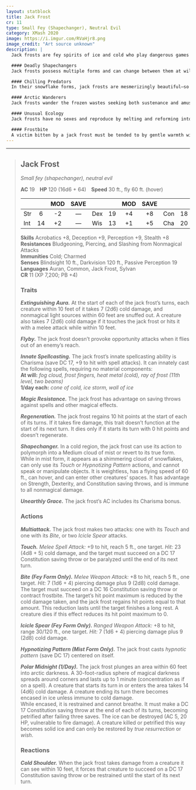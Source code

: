 ```yaml
---
layout: statblock
title: Jack Frost
cr: 11
type: Small Fey (Shapechanger), Neutral Evil
category: XMash 2020
image: https://i.imgur.com/RVaHjr8.png
image_credit: "Art source unknown"
description: |
  Jack frosts are fey spirits of ice and cold who play dangerous games with the lives of mortals that wander into their territory. Cruel and capricious, they take great joy in the cold, frigid death of others, and will play elaborate games with the lives of those passing through their lands. Lurking near mountain tops or in arctic terrain, they delight in tormenting helpless creatures and subsist on the body heat they drain from victims.

  #### Deadly Shapechangers
  Jack frosts possess multiple forms and can change between them at will. They may appear as a flurry of beautiful, intricately patterned snowflakes, a vaporous white cloud, or as small, pale blue fey with silver eyes and icicle-like hair. Even in the harshest snowstorms, they wear only gauzy white clothing and go barefoot. Regardless of form, their mischievous smiles and beguiling nature conceal their malice.

  #### Chilling Predators
  In their snowflake forms, jack frosts are mesmerizingly beautiful—so much so that travelers often stand entranced beneath their swirling descent. Once close enough, they transform into clouds of freezing vapor, sweeping over victims to sap their warmth. When the prey weakens, they assume their true forms to deliver chilling touches or freezing bites. Each touch sends searing cold through the victim’s veins, paralyzing and numbing flesh. Those left untreated soon succumb to frostbite and decay.

  #### Arctic Wanderers
  Jack frosts wander the frozen wastes seeking both sustenance and amusement. They live for their cruel games, toying with mortals as they drain their heat. With alien minds and twisted logic, they see torment as play—each death another victory in their endless winter games.

  #### Unusual Ecology
  Jack frosts have no sexes and reproduce by melting and reforming into two separate beings. They scatter treasure from past victims to lure new prey into their icy domains. Beyond their cruel games, they have no use for wealth or material possessions.

  #### Frostbite
  A victim bitten by a jack frost must be tended to by gentle warmth within 1d4 hours or risk gangrene and permanent injury. If untreated, the creature gains a lingering injury as the infected flesh freezes and dies.
---
```


___
> ## Jack Frost
> *Small fey (shapechanger), neutral evil*
>
> **AC** 19 **HP** 120 (16d6 + 64) **Speed** 30 ft., fly 60 ft. (hover)
>
> | | | MOD | SAVE | | | MOD | SAVE | | | MOD | SAVE |
> |:--|:-:|:----:|:----:|:--|:-:|:----:|:----:|:--|:-:|:----:|:----:|
> |Str| 6| -2 | — |Dex| 19| +4 | +8 |Con| 18| +4 | — |
> |Int| 14| +2 | — |Wis| 13| +1 | +5 |Cha| 20| +5 | — |
>
> **Skills** Acrobatics +8, Deception +9, Perception +9, Stealth +8  
> **Resistances** Bludgeoning, Piercing, and Slashing from Nonmagical Attacks  
> **Immunities** Cold; Charmed  
> **Senses** Blindsight 10 ft., Darkvision 120 ft., Passive Perception 19  
> **Languages** Auran, Common, Jack Frost, Sylvan  
> **CR** 11 (XP 7,200; PB +4)
>
> ### Traits
>
> ***Extinguishing Aura.*** At the start of each of the jack frost’s turns, each creature within 10 feet of it takes 7 (2d6) cold damage, and nonmagical light sources within 60 feet are snuffed out. A creature also takes 7 (2d6) cold damage if it touches the jack frost or hits it with a melee attack while within 10 feet.  
>
> ***Flyby.*** The jack frost doesn’t provoke opportunity attacks when it flies out of an enemy’s reach.  
>
> ***Innate Spellcasting.*** The jack frost’s innate spellcasting ability is Charisma (save DC 17, +9 to hit with spell attacks). It can innately cast the following spells, requiring no material components:  
> **At will:** *fog cloud, frost fingers, heat metal (cold), ray of frost (11th level, two beams)*  
> **1/day each:** *cone of cold, ice storm, wall of ice*  
>
> ***Magic Resistance.*** The jack frost has advantage on saving throws against spells and other magical effects.  
>
> ***Regeneration.*** The jack frost regains 10 hit points at the start of each of its turns. If it takes fire damage, this trait doesn’t function at the start of its next turn. It dies only if it starts its turn with 0 hit points and doesn’t regenerate.  
>
> ***Shapechanger.*** In a cold region, the jack frost can use its action to polymorph into a Medium cloud of mist or revert to its true form.  
> While in mist form, it appears as a shimmering cloud of snowflakes, can only use its *Touch* or *Hypnotizing Pattern* actions, and cannot speak or manipulate objects. It is weightless, has a flying speed of 60 ft., can hover, and can enter other creatures’ spaces. It has advantage on Strength, Dexterity, and Constitution saving throws, and is immune to all nonmagical damage.  
>
> ***Unearthly Grace.*** The jack frost’s AC includes its Charisma bonus.  
>
> ### Actions
>
> ***Multiattack.*** The jack frost makes two attacks: one with its *Touch* and one with its *Bite*, or two *Icicle Spear* attacks.  
>
> ***Touch.*** *Melee Spell Attack:* +9 to hit, reach 5 ft., one target. *Hit:* 23 (4d8 + 5) cold damage, and the target must succeed on a DC 17 Constitution saving throw or be paralyzed until the end of its next turn.  
>
> ***Bite (Fey Form Only).*** *Melee Weapon Attack:* +8 to hit, reach 5 ft., one target. *Hit:* 7 (1d6 + 4) piercing damage plus 9 (2d8) cold damage. The target must succeed on a DC 16 Constitution saving throw or contract frostbite. The target’s hit point maximum is reduced by the cold damage taken, and the jack frost regains hit points equal to that amount. This reduction lasts until the target finishes a long rest. A creature dies if this effect reduces its hit point maximum to 0.  
>
> ***Icicle Spear (Fey Form Only).*** *Ranged Weapon Attack:* +8 to hit, range 30/120 ft., one target. *Hit:* 7 (1d6 + 4) piercing damage plus 9 (2d8) cold damage.  
>
> ***Hypnotizing Pattern (Mist Form Only).*** The jack frost casts *hypnotic pattern* (save DC 17) centered on itself.  
>
> ***Polar Midnight (1/Day).*** The jack frost plunges an area within 60 feet into arctic darkness. A 30-foot-radius sphere of magical darkness spreads around corners and lasts up to 1 minute (concentration as if on a spell). A creature that starts its turn in or enters the area takes 14 (4d6) cold damage. A creature ending its turn there becomes encased in ice unless immune to cold damage.  
> While encased, it is restrained and cannot breathe. It must make a DC 17 Constitution saving throw at the end of each of its turns, becoming petrified after failing three saves. The ice can be destroyed (AC 5, 20 HP, vulnerable to fire damage). A creature killed or petrified this way becomes solid ice and can only be restored by *true resurrection* or *wish*.  
>
> ### Reactions
>
> ***Cold Shoulder.*** When the jack frost takes damage from a creature it can see within 10 feet, it forces that creature to succeed on a DC 17 Constitution saving throw or be restrained until the start of its next turn.
